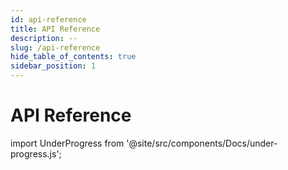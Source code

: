 ```yaml
---
id: api-reference
title: API Reference
description: --
slug: /api-reference
hide_table_of_contents: true
sidebar_position: 1
---
```


# API Reference

import UnderProgress from '@site/src/components/Docs/under-progress.js';

<UnderProgress />
